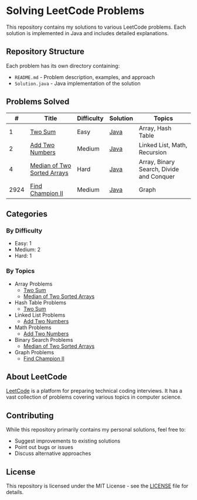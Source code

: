 # Solving LeetCode Problems

This repository contains my solutions to various LeetCode problems. Each solution is implemented in Java and includes detailed explanations.

## Repository Structure

Each problem has its own directory containing:
- `README.md` - Problem description, examples, and approach
- `Solution.java` - Java implementation of the solution

## Problems Solved

| # | Title | Difficulty | Solution | Topics |
|---|-------|------------|----------|---------|
| 1 | [Two Sum](Two%20Sum) | Easy | [Java](Two%20Sum/Solution.java) | Array, Hash Table |
| 2 | [Add Two Numbers](Add%20Two%20Numbers) | Medium | [Java](Add%20Two%20Numbers/Solution.java) | Linked List, Math, Recursion |
| 4 | [Median of Two Sorted Arrays](Median%20of%20Two%20Sorted%20Arrays) | Hard | [Java](Median%20of%20Two%20Sorted%20Arrays/Solution.java) | Array, Binary Search, Divide and Conquer |
| 2924 | [Find Champion II](Find%20Champion%20II) | Medium | [Java](Find%20Champion%20II/Solution.java) | Graph |

## Categories

### By Difficulty
- Easy: 1
- Medium: 2
- Hard: 1

### By Topics
- Array Problems
  - [Two Sum](Two%20Sum)
  - [Median of Two Sorted Arrays](Median%20of%20Two%20Sorted%20Arrays)
- Hash Table Problems
  - [Two Sum](Two%20Sum)
- Linked List Problems
  - [Add Two Numbers](Add%20Two%20Numbers)
- Math Problems
  - [Add Two Numbers](Add%20Two%20Numbers)
- Binary Search Problems
  - [Median of Two Sorted Arrays](Median%20of%20Two%20Sorted%20Arrays)
- Graph Problems
  - [Find Champion II](Find%20Champion%20II)

## About LeetCode

[LeetCode](https://leetcode.com) is a platform for preparing technical coding interviews. It has a vast collection of problems covering various topics in computer science.

## Contributing

While this repository primarily contains my personal solutions, feel free to:
- Suggest improvements to existing solutions
- Point out bugs or issues
- Discuss alternative approaches

## License

This repository is licensed under the MIT License - see the [LICENSE](LICENSE) file for details.